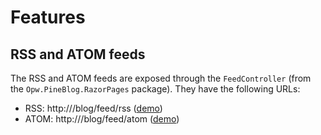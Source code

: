 # Features

## RSS and ATOM feeds
The RSS and ATOM feeds are exposed through the `FeedController` (from the `Opw.PineBlog.RazorPages` package). They have the following URLs:

- RSS: http://<pineblog>/blog/feed/rss ([demo](https://pineblog.azurewebsites.net/blog/feed/rss))
- ATOM: http://<pineblog>/blog/feed/atom ([demo](https://pineblog.azurewebsites.net/blog/feed/atom))